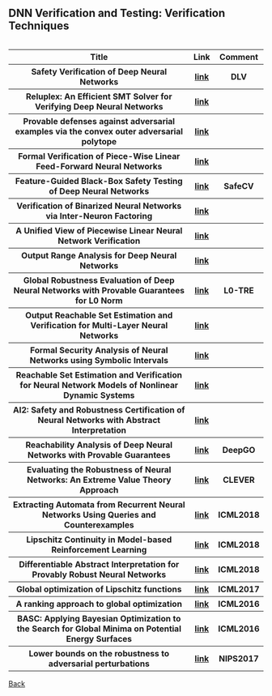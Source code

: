 <head>
  <meta charset="utf-8">

  <meta name="description" content="DNN Verification and Testing: Attacking Techniques">
  <meta name="author" content="SitePoint">

  <link rel="stylesheet" href="css/styles.css?v=1.0">

  <!--[if lt IE 9]>
    <script src="https://cdnjs.cloudflare.com/ajax/libs/html5shiv/3.7.3/html5shiv.js"></script>
  <![endif]-->
</head>

<body>
  
  <h2>DNN Verification and Testing: Verification Techniques </h2>
  
<table class="tg" align="left">

  <tr>
    <th class="tg-yw4l"> Title </th> 
    <th> Link </th>    
    <th class="tg-yw4l"> Comment </th> 
  </tr>
  
  <tr>
    <th class="tg-yw4l"> Safety Verification of Deep Neural Networks </th> 
    <th> <a href="https://arxiv.org/abs/1610.06940">link</a> </th>    
    <th class="tg-yw4l"> DLV </th>   
  </tr>
    
  <tr>
    <th class="tg-yw4l"> Reluplex: An Efficient SMT Solver for Verifying Deep Neural Networks </th> 
    <th> <a href="https://arxiv.org/abs/1702.01135">link</a> </th>    
    <th class="tg-yw4l">  </th>   
  </tr>
  
  <tr>
    <th class="tg-yw4l"> Provable defenses against adversarial examples via the convex outer adversarial polytope </th> 
    <th> <a href="https://arxiv.org/abs/1711.00851">link</a> </th>    
    <th class="tg-yw4l">  </th>   
  </tr>
  
  <tr>
    <th class="tg-yw4l"> Formal Verification of Piece-Wise Linear Feed-Forward Neural Networks </th> 
    <th> <a href="https://arxiv.org/abs/1705.01320">link</a> </th>    
    <th class="tg-yw4l">  </th>   
  </tr>
  
  <tr>
    <th class="tg-yw4l"> Feature-Guided Black-Box Safety Testing of Deep Neural Networks </th> 
    <th> <a href="https://arxiv.org/abs/1710.07859">link</a> </th>    
    <th class="tg-yw4l"> SafeCV </th>   
  </tr>
  
  <tr>
    <th class="tg-yw4l"> Verification of Binarized Neural Networks via Inter-Neuron Factoring </th> 
    <th> <a href="https://arxiv.org/abs/1710.03107">link</a> </th>    
    <th class="tg-yw4l">  </th>   
  </tr>
  
  <tr>
    <th class="tg-yw4l"> A Unified View of Piecewise Linear Neural Network Verification </th> 
    <th> <a href="https://arxiv.org/abs/1711.00455">link</a> </th>    
    <th class="tg-yw4l">  </th>   
  </tr>
  
  <tr>
    <th class="tg-yw4l"> Output Range Analysis for Deep Neural Networks </th> 
    <th> <a href="https://arxiv.org/abs/1709.09130">link</a> </th>    
    <th class="tg-yw4l">  </th>   
  </tr>
  
  <tr>
    <th class="tg-yw4l"> Global Robustness Evaluation of Deep Neural Networks with Provable Guarantees for L0 Norm </th> 
    <th> <a href="https://arxiv.org/abs/1804.05805">link</a> </th>    
    <th class="tg-yw4l"> L0-TRE </th>   
  </tr>
  
  <tr>
    <th class="tg-yw4l"> Output Reachable Set Estimation and Verification for Multi-Layer Neural Networks </th> 
    <th> <a href="https://arxiv.org/abs/1708.03322">link</a> </th>    
    <th class="tg-yw4l">  </th>   
  </tr>
  
  <tr>
    <th class="tg-yw4l"> Formal Security Analysis of Neural Networks using Symbolic Intervals </th> 
    <th> <a href="https://arxiv.org/abs/1804.10829">link</a> </th>    
    <th class="tg-yw4l">  </th>   
  </tr>
  
  <tr>
    <th class="tg-yw4l"> Reachable Set Estimation and Verification for Neural Network Models of Nonlinear Dynamic Systems </th> 
    <th> <a href="https://arxiv.org/abs/1802.03557">link</a> </th>    
    <th class="tg-yw4l">  </th>   
  </tr>
  
  <tr>
    <th class="tg-yw4l"> AI2: Safety and Robustness Certification of Neural Networks with Abstract Interpretation </th> 
    <th> <a href="http://ai2.ethz.ch/files/ai2.pdf">link</a> </th>    
    <th class="tg-yw4l">  </th>   
  </tr>
  
  <tr>
    <th class="tg-yw4l"> Reachability Analysis of Deep Neural Networks with Provable Guarantees </th> 
    <th> <a href="https://arxiv.org/abs/1805.02242">link</a> </th>    
    <th class="tg-yw4l"> DeepGO </th>   
  </tr>
  
  <tr>
    <th class="tg-yw4l"> Evaluating the Robustness of Neural Networks: An Extreme Value Theory Approach </th> 
    <th> <a href="https://openreview.net/forum?id=BkUHlMZ0b">link</a> </th>    
    <th class="tg-yw4l"> CLEVER </th>   
  </tr>
  
  <tr>
    <th class="tg-yw4l"> Extracting Automata from Recurrent Neural Networks Using Queries and Counterexamples </th> 
    <th> <a href="https://arxiv.org/abs/1711.09576">link</a> </th>    
    <th class="tg-yw4l"> ICML2018 </th>   
  </tr>
  
  <tr>
    <th class="tg-yw4l"> Lipschitz Continuity in Model-based Reinforcement Learning </th> 
    <th> <a href="https://arxiv.org/abs/1804.07193">link</a> </th>    
    <th class="tg-yw4l"> ICML2018 </th>   
  </tr>
  
  <tr>
    <th class="tg-yw4l"> Differentiable Abstract Interpretation for Provably Robust Neural Networks </th> 
    <th> <a href="">link</a> </th>    
    <th class="tg-yw4l"> ICML2018 </th>   
  </tr>
  
  <tr>
    <th class="tg-yw4l"> Global optimization of Lipschitz functions </th> 
    <th> <a href="http://proceedings.mlr.press/v70/malherbe17a.html">link</a> </th>    
    <th class="tg-yw4l"> ICML2017 </th>   
  </tr>
    
    
  <tr>
    <th class="tg-yw4l"> A ranking approach to global optimization </th> 
    <th> <a href="http://proceedings.mlr.press/v48/malherbe16.html">link</a> </th>    
    <th class="tg-yw4l"> ICML2016 </th>   
  </tr>
  
  <tr>
    <th class="tg-yw4l"> BASC: Applying Bayesian Optimization to the Search for Global Minima on Potential Energy Surfaces </th> 
    <th> <a href="http://proceedings.mlr.press/v48/carr16.html">link</a> </th>    
    <th class="tg-yw4l"> ICML2016 </th>   
  </tr>
  
  <tr>
    <th class="tg-yw4l"> Lower bounds on the robustness to adversarial perturbations </th> 
    <th> <a href="http://papers.nips.cc/paper/6682-lower-bounds-on-the-robustness-to-adversarial-perturbations">link</a> </th>    
    <th class="tg-yw4l"> NIPS2017 </th>   
  </tr>
  
    
</table>

<a href="https://github.com/TrustAI/Literature-on-DNN-Verification-and-Testing">Back</a>
  
</body>
</html>

